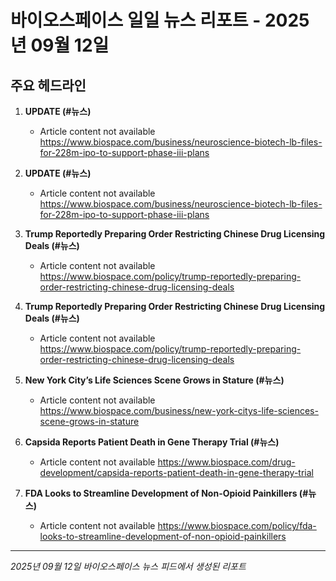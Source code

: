 # 바이오스페이스 일일 뉴스 리포트 - 2025년 09월 12일


## 주요 헤드라인

1. **UPDATE (#뉴스)**
   - Article content not available
   <https://www.biospace.com/business/neuroscience-biotech-lb-files-for-228m-ipo-to-support-phase-iii-plans>

2. **UPDATE (#뉴스)**
   - Article content not available
   <https://www.biospace.com/business/neuroscience-biotech-lb-files-for-228m-ipo-to-support-phase-iii-plans>

3. **Trump Reportedly Preparing Order Restricting Chinese Drug Licensing Deals (#뉴스)**
   - Article content not available
   <https://www.biospace.com/policy/trump-reportedly-preparing-order-restricting-chinese-drug-licensing-deals>

4. **Trump Reportedly Preparing Order Restricting Chinese Drug Licensing Deals (#뉴스)**
   - Article content not available
   <https://www.biospace.com/policy/trump-reportedly-preparing-order-restricting-chinese-drug-licensing-deals>

5. **New York City’s Life Sciences Scene Grows in Stature (#뉴스)**
   - Article content not available
   <https://www.biospace.com/business/new-york-citys-life-sciences-scene-grows-in-stature>

6. **Capsida Reports Patient Death in Gene Therapy Trial (#뉴스)**
   - Article content not available
   <https://www.biospace.com/drug-development/capsida-reports-patient-death-in-gene-therapy-trial>

7. **FDA Looks to Streamline Development of Non-Opioid Painkillers (#뉴스)**
   - Article content not available
   <https://www.biospace.com/policy/fda-looks-to-streamline-development-of-non-opioid-painkillers>


---
*2025년 09월 12일 바이오스페이스 뉴스 피드에서 생성된 리포트*